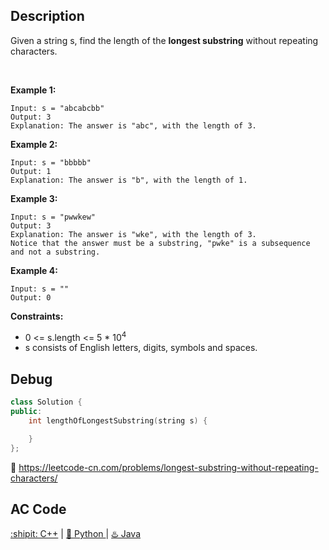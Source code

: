 ## Description

Given a string s, find the length of the <strong>longest substring</strong> without repeating characters.

 

<strong>Example 1:</strong>
```
Input: s = "abcabcbb"
Output: 3
Explanation: The answer is "abc", with the length of 3.
```
<strong>Example 2:</strong>
```
Input: s = "bbbbb"
Output: 1
Explanation: The answer is "b", with the length of 1.
```

<strong>Example 3:</strong>
```
Input: s = "pwwkew"
Output: 3
Explanation: The answer is "wke", with the length of 3.
Notice that the answer must be a substring, "pwke" is a subsequence and not a substring.
```
<strong>Example 4:</strong>
```
Input: s = ""
Output: 0
```

<strong>Constraints:</strong>

- 0 <= s.length <= 5 * 10<sup>4</sup>
- s consists of English letters, digits, symbols and spaces.


## Debug
```cpp
class Solution {
public:
    int lengthOfLongestSubstring(string s) {

    }
};
```

🐛 https://leetcode-cn.com/problems/longest-substring-without-repeating-characters/

## AC Code
<div>
			  <a href="https://github.com/Charmve/LeetCode4FLAG/tree/main/3.%20Longest%20Substring%20Without%20Repeating%20Characters/3.longest-substring-without-repeating-characters.cpp">:shipit: C++</a> | 
			  <a href="https://github.com/Charmve/LeetCode4FLAG/tree/main/3.%20Longest%20Substring%20Without%20Repeating%20Characters/3.longest-substring-without-repeating-characters.py">🐍 Python </a> | 
			  <a href="https://github.com/Charmve/LeetCode4FLAG/tree/main/3.%20Longest%20Substring%20Without%20Repeating%20Characters/3.longest-substring-without-repeating-characters.java">♨️ Java </a>
</div>
